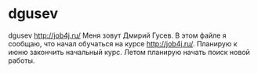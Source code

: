 # dgusev
dgusev http://job4j.ru/
Меня зовут Дмирий Гусев. 
В этом файле я сообщаю, что начал обучаться на курсе http://job4j.ru/.
Планирую к июню закончить начальный курс.
Летом планирую начать поиск новой работы.